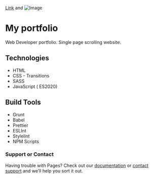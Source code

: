 [Link](url) and ![Image](src)

# My portfolio

Web Developer portfolio. Single page scrolling website.

## Technologies

- HTML
- CSS - Transitions
- SASS
- JavaScript ( ES2020)

## Build Tools

- Grunt
- Babel
- Prettier
- ESLInt
- Stylelint
- NPM Scripts

### Support or Contact

Having trouble with Pages? Check out our [documentation](https://docs.github.com/categories/github-pages-basics/) or [contact support](https://support.github.com/contact) and we’ll help you sort it out.
